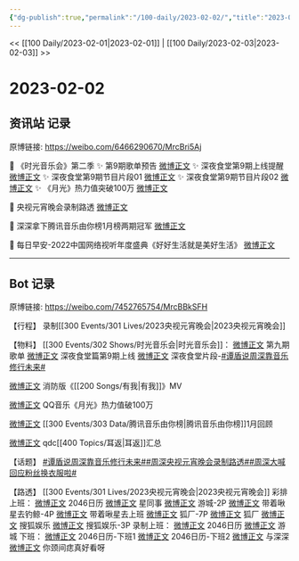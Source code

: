 ```yaml
---
{"dg-publish":true,"permalink":"/100-daily/2023-02-02/","title":"2023-02-02"}
---
```



<< [[100 Daily/2023-02-01\|2023-02-01]] | [[100 Daily/2023-02-03\|2023-02-03]] >>

# 2023-02-02

## 资讯站 记录

原博链接: https://weibo.com/6466290670/MrcBri5Aj

💫 《时光音乐会》第二季
✨ 第9期歌单预告 [微博正文](https://m.weibo.cn/6466290670/4864662829008186)
✨ 深夜食堂第9期上线提醒 [微博正文](https://m.weibo.cn/6466290670/4864672593875659)
✨ 深夜食堂第9期节目片段01 [微博正文](https://m.weibo.cn/6466290670/4864722253907652)
✨ 深夜食堂第9期节目片段02 [微博正文](https://m.weibo.cn/6466290670/4864672404344464)
✨ 《月光》热力值突破100万 [微博正文](https://m.weibo.cn/6466290670/4864800222351248)

💫 央视元宵晚会录制路透 [微博正文](https://m.weibo.cn/6466290670/4864748581294347)

💫 深深拿下腾讯音乐由你榜1月榜两期冠军 [微博正文](https://m.weibo.cn/6466290670/4864663101641675)

💫 每日早安-2022中国网络视听年度盛典《好好生活就是美好生活》 [微博正文](https://m.weibo.cn/6466290670/4864611028831989)

---
## Bot 记录

原博链接: https://weibo.com/7452765754/MrcBBkSFH

【行程】
录制[[300 Events/301 Lives/2023央视元宵晚会\|2023央视元宵晚会]]

【物料】
[[300 Events/302 Shows/时光音乐会\|时光音乐会]]：
[微博正文](https://m.weibo.cn/7703778879/4864659217189616) 第九期歌单
[微博正文](https://m.weibo.cn/7703778879/4864668902103153) 深夜食堂篇第9期上线
[微博正文](https://m.weibo.cn/7703778879/4864667774616189) 深夜食堂片段-[#谭盾说周深靠音乐修行未来#](https://s.weibo.com/weibo?q=%23%E8%B0%AD%E7%9B%BE%E8%AF%B4%E5%91%A8%E6%B7%B1%E9%9D%A0%E9%9F%B3%E4%B9%90%E4%BF%AE%E8%A1%8C%E6%9C%AA%E6%9D%A5%23)

[微博正文](https://m.weibo.cn/5342220662/4862975637196719) 消防版《[[200 Songs/有我\|有我]]》MV

[微博正文](https://m.weibo.cn/2169129705/4864726657665303) QQ音乐《月光》热力值破100万

[微博正文](https://m.weibo.cn/6733257358/4864656516319240) [[300 Events/303 Data/腾讯音乐由你榜\|腾讯音乐由你榜]]1月回顾

[微博正文](https://m.weibo.cn/5695716261/4864757444381838) qdc[[400 Topics/耳返\|耳返]]汇总

【话题】
[#谭盾说周深靠音乐修行未来#](https://s.weibo.com/weibo?q=%23%E8%B0%AD%E7%9B%BE%E8%AF%B4%E5%91%A8%E6%B7%B1%E9%9D%A0%E9%9F%B3%E4%B9%90%E4%BF%AE%E8%A1%8C%E6%9C%AA%E6%9D%A5%23)[#周深央视元宵晚会录制路透#](https://s.weibo.com/weibo?q=%23%E5%91%A8%E6%B7%B1%E5%A4%AE%E8%A7%86%E5%85%83%E5%AE%B5%E6%99%9A%E4%BC%9A%E5%BD%95%E5%88%B6%E8%B7%AF%E9%80%8F%23)[#周深大喊回应粉丝换衣服啦#](https://s.weibo.com/weibo?q=%23%E5%91%A8%E6%B7%B1%E5%A4%A7%E5%96%8A%E5%9B%9E%E5%BA%94%E7%B2%89%E4%B8%9D%E6%8D%A2%E8%A1%A3%E6%9C%8D%E5%95%A6%23)

【路透】
[[300 Events/301 Lives/2023央视元宵晚会\|2023央视元宵晚会]]
彩排上班：
[微博正文](https://m.weibo.cn/1308570033/4864732156397562) 2046日历
[微博正文](https://m.weibo.cn/7090942012/4864736376652442) 星同事
[微博正文](https://m.weibo.cn/1801743981/4864745091892387) 游城-2P
[微博正文](https://m.weibo.cn/3246571812/4864735302128876) 带着啾星去钓鲸-4P
[微博正文](https://m.weibo.cn/3246571812/4864740147596989) 带着啾星去上班
[微博正文](https://m.weibo.cn/6525010965/4864733230400773) 狐厂-7P
[微博正文](https://m.weibo.cn/6525010965/4864734686614997) 狐厂
[微博正文](https://m.weibo.cn/1843633441/4864735620895519) 搜狐娱乐
[微博正文](https://m.weibo.cn/1843633441/4864731766325580) 搜狐娱乐-3P
录制上班：
[微博正文](https://m.weibo.cn/1308570033/4864777472186374) 2046日历
[微博正文](https://m.weibo.cn/1801743981/4864780709661280) 游城
下班：
[微博正文](https://m.weibo.cn/1308570033/4864816337125536) 2046日历-下班1
[微博正文](https://m.weibo.cn/1308570033/4864816835206038) 2046日历-下班2
[微博正文](https://m.weibo.cn/7330448895/4864817410346778) 与深深
[微博正文](https://m.weibo.cn/7474443847/4864819981980397) 你颈间痣真好看呀
